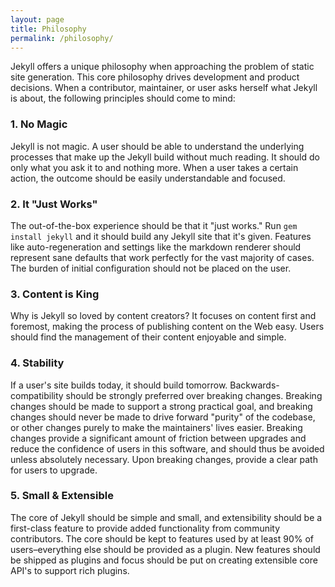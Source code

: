```yaml
---
layout: page
title: Philosophy
permalink: /philosophy/
---
```


Jekyll offers a unique philosophy when approaching the problem of static
site generation. This core philosophy drives development and product
decisions. When a contributor, maintainer, or user asks herself what Jekyll
is about, the following principles should come to mind:

### 1. No Magic

Jekyll is not magic. A user should be able to understand the underlying
processes that make up the Jekyll build without much reading. It should
do only what you ask it to and nothing more. When a user takes a certain
action, the outcome should be easily understandable and focused.

### 2. It "Just Works"

The out-of-the-box experience should be that it "just works." Run
`gem install jekyll` and it should build any Jekyll site that it's given.
Features like auto-regeneration and settings like the markdown renderer
should represent sane defaults that work perfectly for the vast majority of
cases. The burden of initial configuration should not be placed on the user.

### 3. Content is King

Why is Jekyll so loved by content creators? It focuses on content first and
foremost, making the process of publishing content on the Web easy. Users
should find the management of their content enjoyable and simple.

### 4. Stability

If a user's site builds today, it should build tomorrow.
Backwards-compatibility should be strongly preferred over breaking changes.
Breaking changes should be made to support a strong practical goal, and
breaking changes should never be made to drive forward "purity" of the
codebase, or other changes purely to make the maintainers' lives easier.
Breaking changes provide a significant amount of friction between upgrades
and reduce the confidence of users in this software, and should thus be
avoided unless absolutely necessary.
Upon breaking changes, provide a clear path for users to upgrade.

### 5. Small & Extensible

The core of Jekyll should be simple and small, and extensibility should be
a first-class feature to provide added functionality from community
contributors. The core should be kept to features used by at least 90% of
users–everything else should be provided as a plugin. New features should
be shipped as plugins and focus should be put on creating extensible core
API's to support rich plugins.
